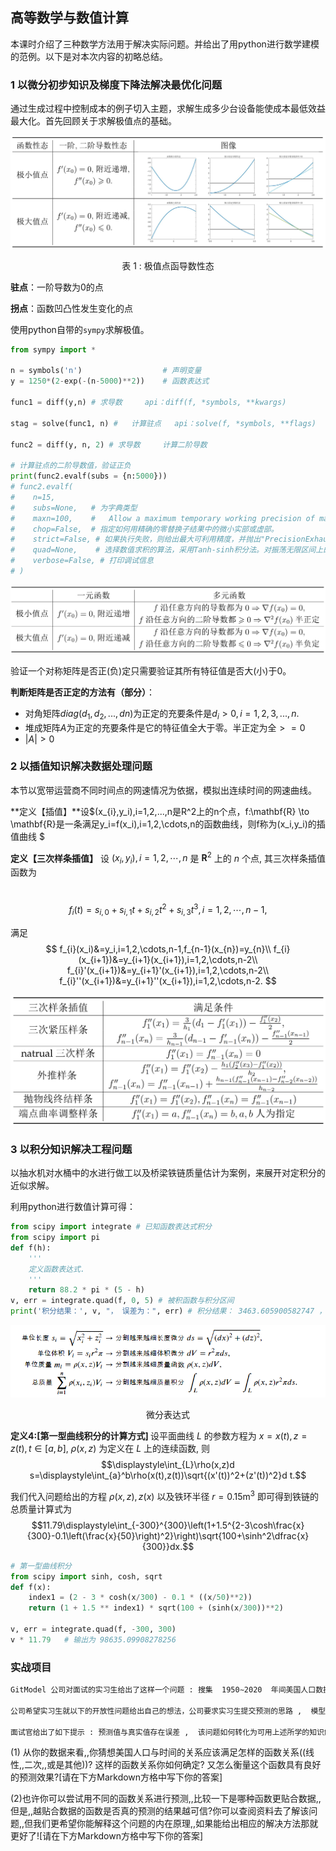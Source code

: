 ## 高等数学与数值计算



本课时介绍了三种数学方法用于解决实际问题。并给出了用python进行数学建模的范例。以下是对本次内容的初略总结。

### 1 以微分初步知识及梯度下降法解决最优化问题

通过生成过程中控制成本的例子切入主题，求解生成多少台设备能使成本最低效益最大化。首先回顾关于求解极值点的基础。

![1-2](./images/1-2.png)

<center>表 1 : 极值点函导数性态</center>

**驻点**：一阶导数为0的点

**拐点**：函数凹凸性发生变化的点



使用python自带的`sympy`求解极值。

```python
from sympy import *

n = symbols('n')                  # 声明变量
y = 1250*(2-exp(-(n-5000)**2))    # 函数表达式

func1 = diff(y,n) # 求导数     api：diff(f, *symbols, **kwargs)

stag = solve(func1, n) #   计算驻点   api：solve(f, *symbols, **flags)

func2 = diff(y, n, 2) # 求导数     计算二阶导数

# 计算驻点的二阶导数值，验证正负
print(func2.evalf(subs = {n:5000}))  
# func2.evalf(
#    n=15,
#    subs=None,   # 为字典类型
#    maxn=100,    #   Allow a maximum temporary working precision of maxn digits.
#    chop=False,  # 指定如何用精确的零替换子结果中的微小实部或虚部。
#    strict=False, # 如果执行失败，则给出最大可利用精度，并抛出"PrecisionExhausted"
#    quad=None,    # 选择数值求积的算法，采用Tanh-sinh积分法。对振荡无限区间上的积分，尝试' ' quad='osc' '
#    verbose=False, # 打印调试信息
# )
```



![1-10](./images/1-10.png)

验证一个对称矩阵是否正(负)定只需要验证其所有特征值是否大(小)于0。

**判断矩阵是否正定的方法有（部分）**：

- 对角矩阵$diag(d_{1},d_{2},...,d{n})$为正定的充要条件是$d_{i}>0, i=1,2,3,...,n$.
- 堆成矩阵$A$为正定的充要条件是它的特征值全大于零。半正定为全$>=0$
- $|A|>0$



### 2 以插值知识解决数据处理问题

本节以宽带运营商不同时间点的网速情况为依据，模拟出连续时间的网速曲线。

**定义【插值】**设$(x_{i},y_i),i=1,2,...,n是R^2上的n个点，f:\mathbf{R} \to \mathbf{R}是一条满足y_i=f(x_i),i=1,2,\cdots,n的函数曲线，则f称为(x_i,y_i)的插值曲线 $

**定义【三次样条插值】** 设 $(x_i,y_i),i=1,2,\cdots,n$ 是 $\mathbf{R}^2$ 上的 $n$ 个点$,$ 其三次样条插值函数为

​	$$ f_i(t)=s_{i,0}+s_{i,1}t+s_{i,2}t^2+s_{i,3}t^3,i=1,2,\cdots, n-1, $$ 

满足
$$ f_{i}(x_i)&=y_i,i=1,2,\cdots,n-1,f_{n-1}(x_{n})=y_{n}\\
 	 f_{i}(x_{i+1})&=y_{i+1}(x_{i+1}),i=1,2,\cdots,n-2\\
 	f_{i}'(x_{i+1})&=y_{i+1}'(x_{i+1}),i=1,2,\cdots,n-2\\
 		f_{i}''(x_{i+1})&=y_{i+1}''(x_{i+1}),i=1,2,\cdots,n-2. $$

![image-20220614102600982](./images/1-11.png)



### 3 以积分知识解决工程问题

以抽水机对水桶中的水进行做工以及桥梁铁链质量估计为案例，来展开对定积分的近似求解。

利用python进行数值计算可得：

```python
from scipy import integrate # 已知函数表达式积分
from scipy import pi
def f(h):
    '''
    定义函数表达式.
    '''
    return 88.2 * pi * (5 - h)
v, err = integrate.quad(f, 0, 5) # 被积函数与积分区间
print('积分结果：', v, "， 误差为：", err) # 积分结果： 3463.605900582747 ， 误差为： 3.8453750190545164e-11
```



![image-20220614103241065](./images/1-12.png)

<center>微分表达式</center>

<strong> 定义4:[第一型曲线积分的计算方式] </strong> 
设平面曲线 $L$ 的参数方程为 $x=x(t),z=z(t),t\in [a,b],$ $\rho(x,z)$ 为定义在 $L$ 上的连续函数$,$ 则
	$$\displaystyle\int_{L}\rho(x,z)d s=\displaystyle\int_{a}^b\rho(x(t),z(t))\sqrt{(x'(t))^2+(z'(t))^2}d t.$$ 

我们代入问题给出的方程 $\rho(x,z),z(x)$ 以及铁环半径 $r=0.15 \mathrm{m}^3$ 即可得到铁链的总质量计算式为
$$11.79\displaystyle\int_{-300}^{300}\left(1+1.5^{2-3\cosh\frac{x}{300}-0.1\left(\frac{x}{50}\right)^2}\right)\sqrt{100+\sinh^2\dfrac{x}{300}}dx.$$

```python
# 第一型曲线积分
from scipy import sinh, cosh, sqrt
def f(x):
    index1 = (2 - 3 * cosh(x/300) - 0.1 * ((x/50)**2))
    return (1 + 1.5 ** index1) * sqrt(100 + (sinh(x/300))**2)

v, err = integrate.quad(f, -300, 300)
v * 11.79   # 输出为 98635.09908278256
```



### 实战项目

```tex
GitModel 公司对面试的实习生给出了这样一个问题 : 搜集  1950∼2020  年间美国人口数据 ,  猜测其满足的函数关系 ,  并综合数据预测美国  2030  年的人口数.

公司希望实习生就以下的开放性问题给出自己的想法，公司要求实习生提交预测的思路 ,  模型 ,  算法以及结果.

面试官给出了如下提示 : 预测值与真实值存在误差 ,  该问题如何转化为可用上述所学的知识解决的问题呢?
```

(1) 从你的数据来看,,你猜想美国人口与时间的关系应该满足怎样的函数关系((线性,,二次,,或是其他))? 这样的函数关系你如何确定? 又怎么衡量这个函数具有良好的预测效果?[请在下方Markdown方格中写下你的答案]

> 



(2)也许你可以尝试用不同的函数关系进行预测,,比较一下是哪种函数更贴合数据,,但是,,越贴合数据的函数是否真的预测的结果越可信?你可以查阅资料去了解该问题,,但我们更希望你能解释这个问题的内在原理,,如果能给出相应的解决方法那就更好了![请在下方Markdown方格中写下你的答案]

> 







